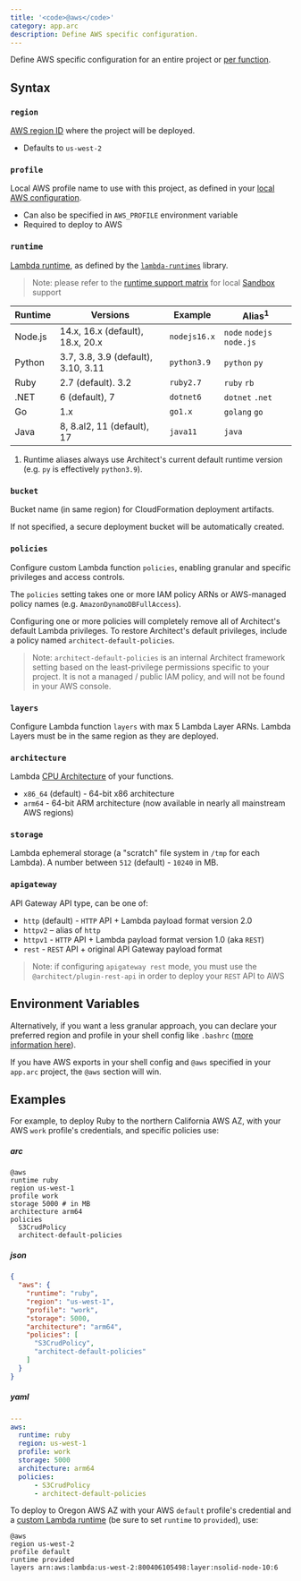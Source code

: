 ```yaml
---
title: '<code>@aws</code>'
category: app.arc
description: Define AWS specific configuration.
---
```


Define AWS specific configuration for an entire project or [per function](../configuration/function-config#%40aws).

## Syntax

### `region`

[AWS region ID](https://docs.aws.amazon.com/general/latest/gr/rande.html) where the project will be deployed.
- Defaults to `us-west-2`


### `profile`

Local AWS profile name to use with this project, as defined in your [local AWS configuration](../../get-started/detailed-aws-setup#credentials).
- Can also be specified in `AWS_PROFILE` environment variable
- Required to deploy to AWS


### `runtime`

[Lambda runtime](https://docs.aws.amazon.com/lambda/latest/dg/lambda-runtimes.html), as defined by the [`lambda-runtimes`](https://github.com/architect/lambda-runtimes) library.

> Note: please refer to the [runtime support matrix](/docs/en/get-started/runtime-support) for local [Sandbox](../cli/sandbox) support

| Runtime | Versions                            | Example       | Alias<sup>1</sup>         |
|---------|-------------------------------------|---------------|---------------------------|
| Node.js | 14.x, 16.x (default), 18.x, 20.x    | `nodejs16.x`  | `node` `nodejs` `node.js` |
| Python  | 3.7, 3.8, 3.9 (default), 3.10, 3.11 | `python3.9`   | `python` `py`             |
| Ruby    | 2.7 (default). 3.2                  | `ruby2.7`     | `ruby` `rb`               |
| .NET    | 6 (default), 7                      | `dotnet6`     | `dotnet` `.net`           |
| Go      | 1.x                                 | `go1.x`       | `golang` `go`             |
| Java    | 8, 8.al2, 11 (default), 17          | `java11`      | `java`                    |

1. Runtime aliases always use Architect's current default runtime version (e.g. `py` is effectively `python3.9`).


### `bucket`

Bucket name (in same region) for CloudFormation deployment artifacts.

If not specified, a secure deployment bucket will be automatically created.


### `policies`

Configure custom Lambda function `policies`, enabling granular and specific privileges and access controls.

The `policies` setting takes one or more IAM policy ARNs or AWS-managed policy names (e.g. `AmazonDynamoDBFullAccess`).

Configuring one or more policies will completely remove all of Architect's default Lambda privileges. To restore Architect's default privileges, include a policy named `architect-default-policies`.

> Note: `architect-default-policies` is an internal Architect framework setting based on the least-privilege permissions specific to your project. It is not a managed / public IAM policy, and will not be found in your AWS console.


### `layers`

Configure Lambda function `layers` with max 5 Lambda Layer ARNs. Lambda Layers must be in the same region as they are deployed.


### `architecture`

Lambda [CPU Architecture](https://docs.aws.amazon.com/lambda/latest/dg/foundation-arch.html) of your functions.
- `x86_64` (default) - 64-bit x86 architecture
- `arm64` - 64-bit ARM architecture (now available in nearly all mainstream AWS regions)


### `storage`

Lambda ephemeral storage (a "scratch" file system in `/tmp` for each Lambda). A number between `512` (default) - `10240` in MB.


### `apigateway`

API Gateway API type, can be one of:
- `http` (default) - `HTTP` API + Lambda payload format version 2.0
- `httpv2` – alias of `http`
- `httpv1` - `HTTP` API + Lambda payload format version 1.0 (aka `REST`)
- `rest` - `REST` API + original API Gateway payload format

> Note: if configuring `apigateway rest` mode, you must use the `@architect/plugin-rest-api` in order to deploy your `REST` API to AWS


## Environment Variables

Alternatively, if you want a less granular approach, you can declare your preferred region and profile in your shell config like `.bashrc` ([more information here](https://docs.aws.amazon.com/cli/latest/userguide/cli-configure-envvars.html)).

If you have AWS exports in your shell config and `@aws` specified in your `app.arc` project, the `@aws` section will win.


## Examples

For example, to deploy Ruby to the northern California AWS AZ, with your AWS `work` profile's credentials, and specific policies use:

<arc-viewer default-tab=arc>
<div slot=contents>

<arc-tab label=arc>
<h5>arc</h5>
<div slot=content>

```arc
@aws
runtime ruby
region us-west-1
profile work
storage 5000 # in MB
architecture arm64
policies
  S3CrudPolicy
  architect-default-policies
```

</div>
</arc-tab>

<arc-tab label=json>
<h5>json</h5>
<div slot=content>

```json
{
  "aws": {
    "runtime": "ruby",
    "region": "us-west-1",
    "profile": "work",
    "storage": 5000,
    "architecture": "arm64",
    "policies": [
      "S3CrudPolicy",
      "architect-default-policies"
    ]
  }
}
```

</div>
</arc-tab>

<arc-tab label=yaml>
<h5>yaml</h5>
<div slot=content>

```yaml
---
aws:
  runtime: ruby
  region: us-west-1
  profile: work
  storage: 5000
  architecture: arm64
  policies:
      - S3CrudPolicy
      - architect-default-policies
```

</div>
</arc-tab>

</div>
</arc-viewer>

To deploy to Oregon AWS AZ with your AWS `default` profile's credential and a [custom Lambda runtime](https://docs.aws.amazon.com/lambda/latest/dg/runtimes-custom.html) (be sure to set `runtime` to `provided`), use:

```arc
@aws
region us-west-2
profile default
runtime provided
layers arn:aws:lambda:us-west-2:800406105498:layer:nsolid-node-10:6
```
